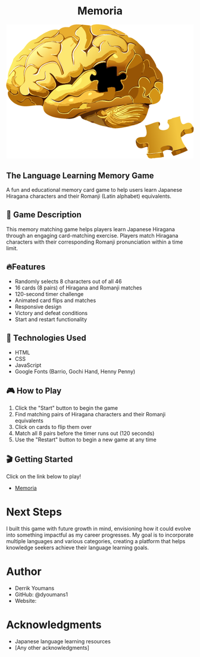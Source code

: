 # <h1 align="center">Memoria</h1> 
![Memoria logo](assets/Golden%20logo.png)
## The Language Learning Memory Game
A fun and educational memory card game to help users learn Japanese Hiragana characters and their Romanji (Latin alphabet) equivalents.

## 🧩 Game Description
This memory matching game helps players learn Japanese Hiragana through an engaging card-matching exercise. Players match Hiragana characters with their corresponding Romanji pronunciation within a time limit.

##  🔥Features
- Randomly selects 8 characters out of all 46
- 16 cards (8 pairs) of Hiragana and Romanji matches
- 120-second timer challenge
- Animated card flips and matches
- Responsive design
- Victory and defeat conditions
- Start and restart functionality

## 💾 Technologies Used
- HTML
- CSS
- JavaScript
- Google Fonts (Barrio, Gochi Hand, Henny Penny)

## 🎮 How to Play
1. Click the "Start" button to begin the game
2. Find matching pairs of Hiragana characters and their Romanji equivalents
3. Click on cards to flip them over
4. Match all 8 pairs before the timer runs out (120 seconds)
5. Use the "Restart" button to begin a new game at any time

## 🎬 Getting Started
Click on the link below to play!

- [Memoria](https://dyoumans1.github.io/memoria-learning-memory-game/)

# Next Steps
I built this game with future growth in mind, envisioning how it could evolve into something impactful as my career progresses. My goal is to incorporate multiple languages and various categories, creating a platform that helps knowledge seekers achieve their language learning goals.


# Author

- Derrik Youmans  
- GitHub: @dyoumans1  
- Website:

# Acknowledgments

- Japanese language learning resources  
- [Any other acknowledgments]